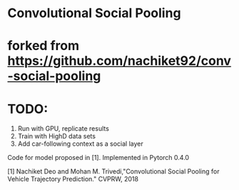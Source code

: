 # Convolutional Social Pooling

# forked from https://github.com/nachiket92/conv-social-pooling
# TODO:
1. Run with GPU, replicate results
2. Train with HighD data sets
3. Add car-following context as a social layer

Code for model proposed in [1]. Implemented in Pytorch 0.4.0

[1] Nachiket Deo and Mohan M. Trivedi,"Convolutional Social Pooling for Vehicle Trajectory Prediction." CVPRW, 2018
